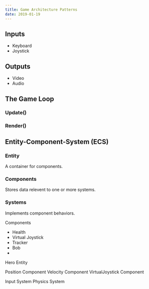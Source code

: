 ```yaml
---
title: Game Architecture Patterns
date: 2019-01-19
---
```


## Inputs

- Keyboard
- Joystick

## Outputs

- Video
- Audio

## The Game Loop


### Update()

### Render()


## Entity-Component-System (ECS)


### Entity

A container for components.

### Components

Stores data relevent to one or more systems.

### Systems

Implements component behaviors.


Components

- Health
- Virtual Joystick
- Tracker
- Bob
- 

Hero Entity

Position Component
Velocity Component
VirtualJoystick Component

Input System
Physics System
